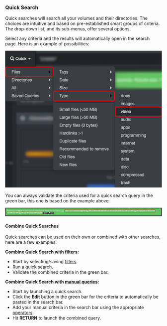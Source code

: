 <p id="quick_search"></p>

### Quick Search

Quick searches will search all your volumes and their directories. The choices are intuitive and based on pre-established smart groups of criteria. The drop-down list, and its sub-menus, offer several options. 

Select any criteria and the results will automatically open in the search page. Here is an example of possibilities:

![Image: Quick Search](images/image_file_search_quick_search_20230214.png)

You can always validate the criteria used for a quick search query in the green bar, this one is based on the example above:

![Image: Green Info Bar](images/image_file_search_green_info_bar_20230214.png)

#### Combine Quick Searches

Quick searches can be used on their own or combined with other searches, here are a few examples:

**Combine Quick Search with [filters](#filters):**<ul><li>Start by selecting/saving [filters](#filters).</li><li>Run a quick search.</li><li>Validate the combined criteria in the green bar.</li></ul>

**Combine Quick Search with [manual queries](#manual_queries):**<ul><li>Start by launching a quick search.</li><li>Click the **Edit** button in the green bar for the criteria to automatically be pasted in the search bar.</li><li>Add your manual criteria in the search bar using the appropriate [operators](#operators).</li><li>Hit **RETURN** to launch the combined query.</li></ul>
